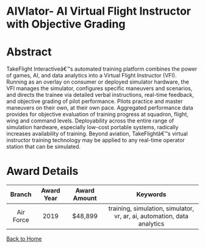
AIVIator- AI Virtual Flight Instructor with Objective Grading
=============================================================

# Abstract


TakeFlight Interactiveâ€™s automated training platform combines the power of games, AI, and data analytics into a Virtual Flight Instructor (VFI). Running as an overlay on consumer or deployed simulator hardware, the VFI manages the simulator, configures specific maneuvers and scenarios, and directs the trainee via detailed verbal instructions, real-time feedback, and objective grading of pilot performance. Pilots practice and master maneuvers on their own, at their own pace. Aggregated performance data provides for objective evaluation of training progress at squadron, flight, wing and command levels. Deployability across the entire range of simulation hardware, especially low-cost portable systems, radically increases availability of training. Beyond aviation, TakeFlightâ€™s virtual instructor training technology may be applied to any real-time operator station that can be simulated.  

# Award Details

|Branch|Award Year|Award Amount|Keywords|
| :---: | :---: | :---: | :---: |
|Air Force|2019|$48,899|training, simulation, simulator, vr, ar, ai, automation, data analytics|
  
  


[Back to Home](https://github.com/chrischow/dod_sbir_awards/DJ/#1545)